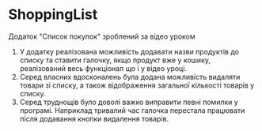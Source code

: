 # ShoppingList
Додаток "Список покупок" зроблений за відео уроком

1. У додатку реалізована можливість додавати назви продуктів до списку та ставити галочку, якщо продукт вже у кошику, реалізований весь функціонал що і у відео уроці.
2. Серед власних вдосконалень була додана можливість видаляти товари зі списку, а також відображення загальної кількості товарів у списку.
3. Серед труднощів було доволі важко виправити певні помилки у програмі. Наприклад тривалий час галочка перестала працювати після додавання кнопки видалення товарів.
